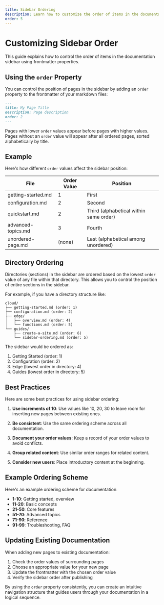 ```yaml
---
title: Sidebar Ordering
description: Learn how to customize the order of items in the documentation sidebar
order: 5
---
```


# Customizing Sidebar Order

This guide explains how to control the order of items in the documentation sidebar using frontmatter properties.

## Using the `order` Property

You can control the position of pages in the sidebar by adding an `order` property to the frontmatter of your markdown files:

```markdown
---
title: My Page Title
description: Page description
order: 2
---
```

Pages with lower `order` values appear before pages with higher values. Pages without an `order` value will appear after all ordered pages, sorted alphabetically by title.

## Example

Here's how different `order` values affect the sidebar position:

| File | Order Value | Position |
|------|-------------|----------|
| getting-started.md | 1 | First |
| configuration.md | 2 | Second |
| quickstart.md | 2 | Third (alphabetical within same order) |
| advanced-topics.md | 3 | Fourth |
| unordered-page.md | (none) | Last (alphabetical among unordered) |

## Directory Ordering

Directories (sections) in the sidebar are ordered based on the lowest `order` value of any file within that directory. This allows you to control the position of entire sections in the sidebar.

For example, if you have a directory structure like:

```
cloud/
├── getting-started.md (order: 1)
├── configuration.md (order: 2)
├── edge/
│   ├── overview.md (order: 4)
│   └── functions.md (order: 5)
└── guides/
    ├── create-a-site.md (order: 6)
    └── sidebar-ordering.md (order: 5)
```

The sidebar would be ordered as:

1. Getting Started (order: 1)
2. Configuration (order: 2)
3. Edge (lowest order in directory: 4)
4. Guides (lowest order in directory: 5)

## Best Practices

Here are some best practices for using sidebar ordering:

1. **Use increments of 10**: Use values like 10, 20, 30 to leave room for inserting new pages between existing ones.

2. **Be consistent**: Use the same ordering scheme across all documentation.

3. **Document your order values**: Keep a record of your order values to avoid conflicts.

4. **Group related content**: Use similar order ranges for related content.

5. **Consider new users**: Place introductory content at the beginning.

## Example Ordering Scheme

Here's an example ordering scheme for documentation:

- **1-10**: Getting started, overview
- **11-20**: Basic concepts
- **21-50**: Core features
- **51-70**: Advanced topics
- **71-90**: Reference
- **91-99**: Troubleshooting, FAQ

## Updating Existing Documentation

When adding new pages to existing documentation:

1. Check the order values of surrounding pages
2. Choose an appropriate value for your new page
3. Update the frontmatter with the chosen order value
4. Verify the sidebar order after publishing

By using the `order` property consistently, you can create an intuitive navigation structure that guides users through your documentation in a logical sequence.